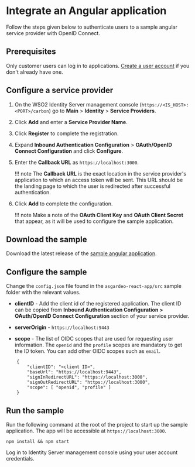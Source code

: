 # Integrate an Angular application
Follow the steps given below to authenticate users to a sample angular service provider with OpenID Connect.

## Prerequisites
Only customer users can log in to applications. [Create a user account]({{base_path}}/guides/identity-lifecycles/onboard-overview) if you don't already have one.

## Configure a service provider

1. On the WSO2 Identity Server management console (`https://<IS_HOST>:<PORT>/carbon`) go to **Main** > **Identity** > **Service Providers**.
2. Click **Add** and enter a **Service Provider Name**.
3. Click **Register** to complete the registration.
4. Expand **Inbound Authentication Configuration** > **OAuth/OpenID Connect Configuration** and click **Configure**.
5. Enter the **Callback URL** as `https://localhost:3000`.

    !!! note
        The **Callback URL** is the exact location in the service provider's application to which an access token will be sent. This URL should be the landing page to which the user is redirected after successful authentication.

6. Click **Add** to complete the configuration.

    !!! note
        Make a note of the **OAuth Client Key** and **OAuth Client Secret** that appear, as it will be used to configure the sample application.

## Download the sample
Download the latest release of the [sample angular application](https://github.com/asgardeo/asgardeo-auth-angular-sdk/releases/latest/download/asgardeo-angular-app.zip).

## Configure the sample
Change the `config.json` file found in the `asgardeo-react-app/src` sample folder with the relevant values.

- **clientID** - Add the client id of the registered application. The client ID can be copied from **Inbound Authentication Configuration > OAuth/OpenID Connect Configuration** section of your service provider.

- **serverOrigin** - `https://localhost:9443`

- **scope** - The list of OIDC scopes that are used for requesting user information. The ``openid`` and the ``profile`` scopes are mandatory to get the ID token. You can add other OIDC scopes such as ``email``.

``` 
    {
        "clientID": "<client ID>",
        "baseUrl": "https://localhost:9443",
        "signInRedirectURL": "https://localhost:3000",
        "signOutRedirectURL": "https://localhost:3000",
        "scope": [ "openid", "profile" ]
    }
```

## Run the sample

Run the following command at the root of the project to start up the sample application. The app will be accessible at `https://localhost:3000`.

```
npm install && npm start
```

Log in to Identity Server management console using your user account credentials.